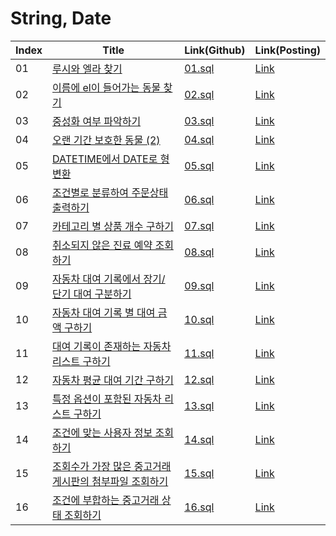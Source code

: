 # String, Date

| Index | Title | Link(Github) | Link(Posting) |
|----|----|----|----|
| 01 | [루시와 엘라 찾기](https://school.programmers.co.kr/learn/courses/30/lessons/59046) | [01.sql](https://github.com/2384320/Programmers-Algorithm/tree/main/SQL/String%2C%20Date/01.sql) | [Link](https://swift-badge-161.notion.site/SQL-String-Date-01-2804d5fba1fa407cac787f91ebca3b92) |
| 02 | [이름에 el이 들어가는 동물 찾기](https://school.programmers.co.kr/learn/courses/30/lessons/59047) | [02.sql](https://github.com/2384320/Programmers-Algorithm/tree/main/SQL/String%2C%20Date/02.sql) | [Link](https://swift-badge-161.notion.site/SQL-String-Date-02-el-e0453d165e7e4bba893b08d7541429ea) |
| 03 | [중성화 여부 파악하기](https://school.programmers.co.kr/learn/courses/30/lessons/59409) | [03.sql](https://github.com/2384320/Programmers-Algorithm/tree/main/SQL/String%2C%20Date/03.sql) | [Link](https://swift-badge-161.notion.site/SQL-String-Date-03-0016c64e4f634f5fae6677650af1af5f) |
| 04 | [오랜 기간 보호한 동물 (2)](https://school.programmers.co.kr/learn/courses/30/lessons/59411) | [04.sql](https://github.com/2384320/Programmers-Algorithm/tree/main/SQL/String%2C%20Date/04.sql) | [Link](https://swift-badge-161.notion.site/SQL-String-Date-04-2-9ce93ca9430748ec886c2a32170dc673) |
| 05 | [DATETIME에서 DATE로 형 변환](https://school.programmers.co.kr/learn/courses/30/lessons/59414) | [05.sql](https://github.com/2384320/Programmers-Algorithm/tree/main/SQL/String%2C%20Date/05.sql) | [Link](https://swift-badge-161.notion.site/SQL-String-Date-05-DATETIME-DATE-a87e8c9ce444495dbc827b22c5964d74) |
| 06 | [조건별로 분류하여 주문상태 출력하기](https://school.programmers.co.kr/learn/courses/30/lessons/131113) | [06.sql](https://github.com/2384320/Programmers-Algorithm/tree/main/SQL/String%2C%20Date/06.sql) | [Link](https://swift-badge-161.notion.site/SQL-String-Date-06-fe8e8b1c08134020859310966fc83092) |
| 07 | [카테고리 별 상품 개수 구하기](https://school.programmers.co.kr/learn/courses/30/lessons/131529) | [07.sql](https://github.com/2384320/Programmers-Algorithm/tree/main/SQL/String%2C%20Date/07.sql) | [Link](https://swift-badge-161.notion.site/SQL-String-Date-07-dee204f7b50e4129a5bedfdee79e15a7) |
| 08 | [취소되지 않은 진료 예약 조회하기](https://school.programmers.co.kr/learn/courses/30/lessons/132204) | [08.sql](https://github.com/2384320/Programmers-Algorithm/tree/main/SQL/String%2C%20Date/08.sql) | [Link](https://swift-badge-161.notion.site/SQL-String-Date-08-0a7871100b574e3bbf35e1e8b4cc50ba) |
| 09 | [자동차 대여 기록에서 장기/단기 대여 구분하기](https://school.programmers.co.kr/learn/courses/30/lessons/151138) | [09.sql](https://github.com/2384320/Programmers-Algorithm/tree/main/SQL/String%2C%20Date/09.sql) | [Link](https://swift-badge-161.notion.site/SQL-String-Date-09-91376c9eaf924d7aa2e14c29f2b4806c) |
| 10 | [자동차 대여 기록 별 대여 금액 구하기](https://school.programmers.co.kr/learn/courses/30/lessons/151141) | [10.sql](https://github.com/2384320/Programmers-Algorithm/tree/main/SQL/String%2C%20Date/10.sql) | [Link](https://swift-badge-161.notion.site/SQL-String-Date-10-42fb540b71804649b835135f0679f0d0) |
| 11 | [대여 기록이 존재하는 자동차 리스트 구하기](https://school.programmers.co.kr/learn/courses/30/lessons/157341) | [11.sql](https://github.com/2384320/Programmers-Algorithm/tree/main/SQL/String%2C%20Date/11.sql) | [Link](https://swift-badge-161.notion.site/SQL-String-Date-11-4a961aae2eac41c48a2be5f229a96876) |
| 12 | [자동차 평균 대여 기간 구하기](https://school.programmers.co.kr/learn/courses/30/lessons/157342) | [12.sql](https://github.com/2384320/Programmers-Algorithm/tree/main/SQL/String%2C%20Date/12.sql) | [Link](https://swift-badge-161.notion.site/SQL-String-Date-12-64d4f6ab355e45a8baac04157b665c50) |
| 13 | [특정 옵션이 포함된 자동차 리스트 구하기](https://school.programmers.co.kr/learn/courses/30/lessons/157343) | [13.sql](https://github.com/2384320/Programmers-Algorithm/tree/main/SQL/String%2C%20Date/13.sql) | [Link](https://swift-badge-161.notion.site/SQL-String-Date-13-ea6e5c59ed7c40eaa730e6b1ea368d27) |
| 14 | [조건에 맞는 사용자 정보 조회하기](https://school.programmers.co.kr/learn/courses/30/lessons/164670) | [14.sql](https://github.com/2384320/Programmers-Algorithm/tree/main/SQL/String%2C%20Date/14.sql) | [Link](https://swift-badge-161.notion.site/SQL-String-Date-14-864cdce460404196be3515dff9ece01d) |
| 15 | [조회수가 가장 많은 중고거래 게시판의 첨부파일 조회하기](https://school.programmers.co.kr/learn/courses/30/lessons/164671) | [15.sql](https://github.com/2384320/Programmers-Algorithm/tree/main/SQL/String%2C%20Date/15.sql) | [Link](https://swift-badge-161.notion.site/SQL-String-Date-15-1b8c26f32d24494ab784ff23c7b9460d) |
| 16 | [조건에 부합하는 중고거래 상태 조회하기](https://school.programmers.co.kr/learn/courses/30/lessons/164672) | [16.sql](https://github.com/2384320/Programmers-Algorithm/tree/main/SQL/String%2C%20Date/16.sql) | [Link](https://swift-badge-161.notion.site/SQL-String-Date-16-bec9dd820a754e6bb242b7908251a989) |